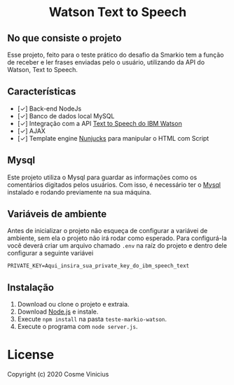 <p align="center"><h1 align="center">Watson Text to Speech</h1></p>
 
## No que consiste o projeto
Esse projeto, feito para o teste prático do desafio da Smarkio tem a função de receber e ler frases enviadas pelo o usuário, utilizando da API do Watson, Text to Speech.
 
## Características
 
- [✓] Back-end NodeJs
- [✓] Banco de dados local MySQL
- [✓] Integração com a API [Text to Speech do IBM Watson](https://www.ibm.com/watson/services/text-to-speech/)
- [✓] AJAX
- [✓] Template engine [Nunjucks](https://github.com/mozilla/nunjucks#readme) para manipular o HTML com Script
 
 
 
## Mysql
Este projeto utiliza o Mysql para guardar as informações como os comentários digitados pelos usuários. Com isso, é necessário ter o [Mysql](https://dev.mysql.com/doc/) instalado e rodando previamente na sua máquina.
 
## Variáveis de ambiente
Antes de inicializar o projeto não esqueça de configurar a variávei de ambiente, sem ela o projeto não irá rodar como esperado.
Para configurá-la você deverá criar um arquivo chamado `.env` na raíz do projeto e dentro dele configurar a seguinte variávei
 
```
PRIVATE_KEY=Aqui_insira_sua_private_key_do_ibm_speech_text
```
 
 
## Instalação
1. Download ou clone o projeto e extraia.
2. Download [Node.js](https://nodejs.org/it/) e instale.
3. Execute `npm install` na pasta `teste-markio-watson`.
4. Execute o programa com `node server.js`.
 
<h1>License</h1>
 
Copyright (c) 2020 Cosme Vinicius